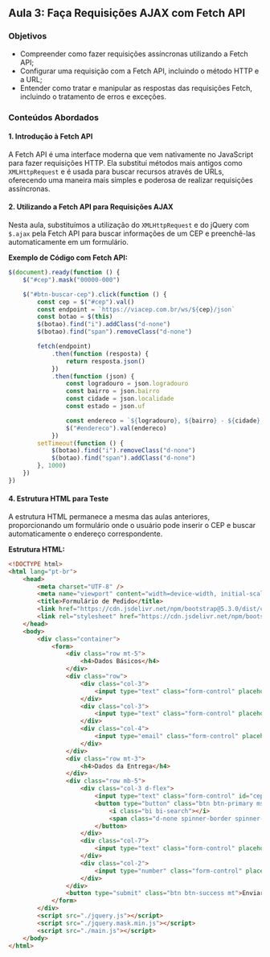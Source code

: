 ## Aula 3: Faça Requisições AJAX com Fetch API

### Objetivos

-   Compreender como fazer requisições assíncronas utilizando a Fetch API;
-   Configurar uma requisição com a Fetch API, incluindo o método HTTP e a URL;
-   Entender como tratar e manipular as respostas das requisições Fetch, incluindo o tratamento de erros e exceções.

### Conteúdos Abordados

#### 1. Introdução à Fetch API

A Fetch API é uma interface moderna que vem nativamente no JavaScript para fazer requisições HTTP. Ela substitui métodos mais antigos como `XMLHttpRequest` e é usada para buscar recursos através de URLs, oferecendo uma maneira mais simples e poderosa de realizar requisições assíncronas.

#### 2. Utilizando a Fetch API para Requisições AJAX

Nesta aula, substituímos a utilização do `XMLHttpRequest` e do jQuery com `$.ajax` pela Fetch API para buscar informações de um CEP e preenchê-las automaticamente em um formulário.

**Exemplo de Código com Fetch API:**

```javascript
$(document).ready(function () {
    $("#cep").mask("00000-000")

    $("#btn-buscar-cep").click(function () {
        const cep = $("#cep").val()
        const endpoint = `https://viacep.com.br/ws/${cep}/json`
        const botao = $(this)
        $(botao).find("i").addClass("d-none")
        $(botao).find("span").removeClass("d-none")

        fetch(endpoint)
            .then(function (resposta) {
                return resposta.json()
            })
            .then(function (json) {
                const logradouro = json.logradouro
                const bairro = json.bairro
                const cidade = json.localidade
                const estado = json.uf

                const endereco = `${logradouro}, ${bairro} - ${cidade} / ${estado}`
                $("#endereco").val(endereco)
            })
        setTimeout(function () {
            $(botao).find("i").removeClass("d-none")
            $(botao).find("span").addClass("d-none")
        }, 1000)
    })
})
```

#### 4. Estrutura HTML para Teste

A estrutura HTML permanece a mesma das aulas anteriores, proporcionando um formulário onde o usuário pode inserir o CEP e buscar automaticamente o endereço correspondente.

**Estrutura HTML:**

```html
<!DOCTYPE html>
<html lang="pt-br">
    <head>
        <meta charset="UTF-8" />
        <meta name="viewport" content="width=device-width, initial-scale=1.0" />
        <title>Formulário de Pedido</title>
        <link href="https://cdn.jsdelivr.net/npm/bootstrap@5.3.0/dist/css/bootstrap.min.css" rel="stylesheet" />
        <link rel="stylesheet" href="https://cdn.jsdelivr.net/npm/bootstrap-icons@1.10.5/font/bootstrap-icons.css" />
    </head>
    <body>
        <div class="container">
            <form>
                <div class="row mt-5">
                    <h4>Dados Básicos</h4>
                </div>
                <div class="row">
                    <div class="col-3">
                        <input type="text" class="form-control" placeholder="Nome" />
                    </div>
                    <div class="col-3">
                        <input type="text" class="form-control" placeholder="Sobrenome" />
                    </div>
                    <div class="col-4">
                        <input type="email" class="form-control" placeholder="E-mail" />
                    </div>
                </div>
                <div class="row mt-3">
                    <h4>Dados da Entrega</h4>
                </div>
                <div class="row mb-5">
                    <div class="col-3 d-flex">
                        <input type="text" class="form-control" id="cep" placeholder="CEP" />
                        <button type="button" class="btn btn-primary ms-1" id="btn-buscar-cep">
                            <i class="bi bi-search"></i>
                            <span class="d-none spinner-border spinner-border-sm"></span>
                        </button>
                    </div>
                    <div class="col-7">
                        <input type="text" class="form-control" placeholder="Endereço" id="endereco" />
                    </div>
                    <div class="col-2">
                        <input type="number" class="form-control" placeholder="Número" />
                    </div>
                </div>
                <button type="submit" class="btn btn-success mt">Enviar Pedido</button>
            </form>
        </div>
        <script src="./jquery.js"></script>
        <script src="./jquery.mask.min.js"></script>
        <script src="./main.js"></script>
    </body>
</html>
```
